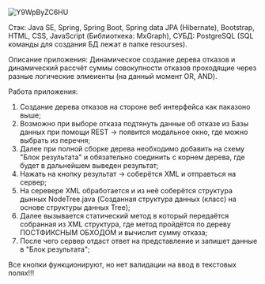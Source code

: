 ![Y9WpByZC6HU](https://github.com/Wolfram99/Calculation_of_the_bounce_tree/assets/92430279/f6787044-4f95-4af0-a2e0-b1563b1497e8)

Стэк:
Java SE, Spring, Spring Boot, Spring data JPA (Hibernate), Bootstrap, HTML, CSS, JavaScript (Библиоткека: MxGraph), CУБД: PostgreSQL (SQL команды для создания БД лежат в папке resourses).

Описание приложения:
Динамическое создание дерева отказов и динамический рассчёт суммы совокупности отказов проходящие через разные логические элмеиенты (на данный момент OR, AND).

Работа приложения:  
1) Создание дерева отказов на стороне веб интерфейса как паказоно выше;
2) Возможно при выборе отказа подтянуть данные об отказе из Базы данных при помощи REST -> появится модальное окно, где можно выбрать из перечня;
3) Далее при полной сборке дерева необходимо добавить на схему "Блок результата" и обязательно соединить с корнем дерева, где будет в дальнейшем выведен результат;
4) Нажать на кнопку результат -> соберётся XML и отправться на сервер;
5) На серевере XML обработается и из неё соберётся структура дынных NodeTree.java (Созданная структура данных (класс) на основе структуры данных Tree);
6) Далее вызывается статический метод в который передаётся собранная из XML структура, где метод пройдётся по дереву ПОСТФИКСНЫМ ОБХОДОМ и вычислит сумму отказа;
7) После чего сервер отдаст ответ на представление и запишет данные в "Блок результата";

Все кнопки функционируют, но нет валидации на ввод в текстовых полях!!!
